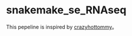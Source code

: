 # snakemake_se_RNAseq

This pepeline is inspired by [crazyhottommy](https://github.com/crazyhottommy/pyflow-RNAseq)。
